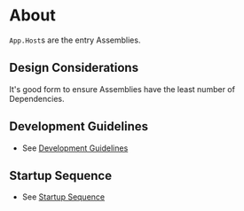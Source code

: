 ﻿# About

`App.Host`s are the entry Assemblies.

## Design Considerations

It's good form to ensure Assemblies have the least number of Dependencies.

## Development Guidelines ##

- See [Development Guidelines](./Resources/Readme.Development.Guidelines.md)

## Startup Sequence

- See [Startup Sequence](./Resources/Readme.Startup.Sequence.md)





